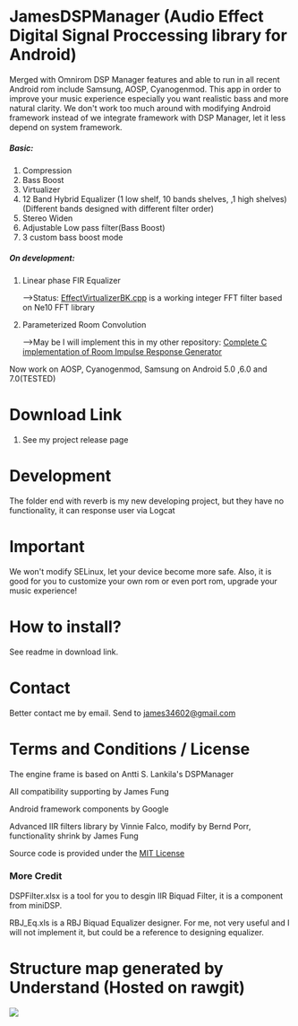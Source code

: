 # JamesDSPManager (Audio Effect Digital Signal Proccessing library for Android)
Merged with Omnirom DSP Manager features and able to run in all recent Android rom include Samsung, AOSP, Cyanogenmod. 
This app in order to improve your music experience especially you want realistic bass and more natural clarity.
We don't work too much around with modifying Android framework instead of we integrate framework with DSP Manager, let it less depend on system framework.

##### Basic:

1. Compression
2. Bass Boost
3. Virtualizer
4. 12 Band Hybrid Equalizer (1 low shelf, 10 bands shelves, ,1 high shelves)(Different bands designed with different filter order)
5. Stereo Widen
6. Adjustable Low pass filter(Bass Boost)
7. 3 custom bass boost mode

##### On development:

1. Linear phase FIR Equalizer

	-->Status: [EffectVirtualizerBK.cpp](https://github.com/james34602/JamesDSPManager/blob/master/Audio_Engine/eclipse_libjamesdsp_many_bands_Marshmallow_reverb/jni/EffectVirtualizerBK.cpp) is a working integer FFT filter based on Ne10 FFT library
2. Parameterized Room Convolution

	-->May be I  will implement this in my other repository: [Complete C implementation of Room Impulse Response Generator](https://github.com/james34602/RIR-Generator)

Now work on AOSP, Cyanogenmod, Samsung on Android 5.0 ,6.0 and 7.0(TESTED)

# Download Link
1. See my project release page

# Development
The folder end with reverb is my new developing project, but they have no functionality, it can response user via Logcat

# Important
We won't modify SELinux, let your device become more safe.
Also, it is good for you to customize your own rom or even port rom, upgrade your music experience!

# How to install?
See readme in download link.

# Contact
Better contact me by email. Send to james34602@gmail.com

# Terms and Conditions / License
The engine frame is based on Antti S. Lankila's DSPManager

All compatibility supporting by James Fung

Android framework components by Google

Advanced IIR filters library by Vinnie Falco, modify by Bernd Porr, functionality shrink by James Fung

Source code is provided under the [MIT License](http://www.opensource.org/licenses/mit-license.php)

### More Credit
DSPFilter.xlsx is a tool for you to desgin IIR Biquad Filter, it is a component from miniDSP.

RBJ_Eq.xls is a RBJ Biquad Equalizer designer. For me, not very useful and I will not implement it, but could be a reference to designing equalizer.

# Structure map generated by Understand (Hosted on rawgit)
<a><img src="https://rawgit.com/james34602/JamesDSPManager/master/libjamesdsp_StructureMap.svg"/></a>
